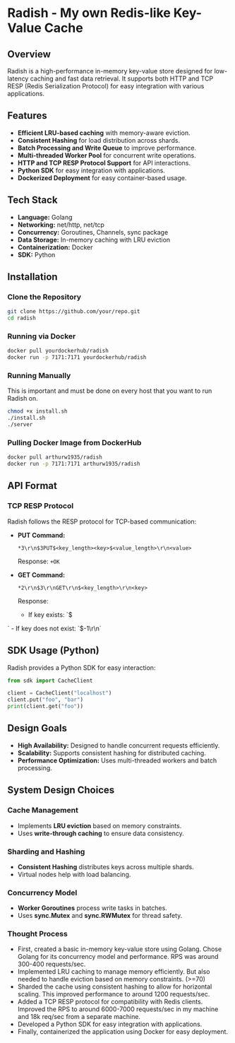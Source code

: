 # Radish - My own Redis-like Key-Value Cache

## Overview
Radish is a high-performance in-memory key-value store designed for low-latency caching and fast data retrieval. It supports both HTTP and TCP RESP (Redis Serialization Protocol) for easy integration with various applications.

## Features
- **Efficient LRU-based caching** with memory-aware eviction.
- **Consistent Hashing** for load distribution across shards.
- **Batch Processing and Write Queue** to improve performance.
- **Multi-threaded Worker Pool** for concurrent write operations.
- **HTTP and TCP RESP Protocol Support** for API interactions.
- **Python SDK** for easy integration with applications.
- **Dockerized Deployment** for easy container-based usage.

## Tech Stack
- **Language:** Golang
- **Networking:** net/http, net/tcp
- **Concurrency:** Goroutines, Channels, sync package
- **Data Storage:** In-memory caching with LRU eviction
- **Containerization:** Docker
- **SDK:** Python

## Installation
### Clone the Repository
```sh
git clone https://github.com/your/repo.git
cd radish
```

### Running via Docker
```sh
docker pull yourdockerhub/radish
docker run -p 7171:7171 yourdockerhub/radish
```

### Running Manually 
This is important and must be done on every host that you want to run Radish on. 
```sh
chmod +x install.sh
./install.sh
./server
```

### Pulling Docker Image from DockerHub
```sh
docker pull arthurw1935/radish
docker run -p 7171:7171 arthurw1935/radish
```

## API Format
### TCP RESP Protocol
Radish follows the RESP protocol for TCP-based communication:

- **PUT Command:**
  ```
  *3\r\n$3PUT$<key_length><key>$<value_length>\r\n<value>
  ```
  Response: `+OK`

- **GET Command:**
  ```
  *2\r\n$3\r\nGET\r\n$<key_length>\r\n<key>
  ```
  
  Response:
  - If key exists: `$<length>
<value>
`
  - If key does not exist: `$-1\r\n`

## SDK Usage (Python)
Radish provides a Python SDK for easy interaction:

```python
from sdk import CacheClient

client = CacheClient("localhost")
client.put("foo", "bar")
print(client.get("foo"))
```

## Design Goals
- **High Availability:** Designed to handle concurrent requests efficiently.
- **Scalability:** Supports consistent hashing for distributed caching.
- **Performance Optimization:** Uses multi-threaded workers and batch processing.

## System Design Choices
### Cache Management
- Implements **LRU eviction** based on memory constraints.
- Uses **write-through caching** to ensure data consistency.

### Sharding and Hashing
- **Consistent Hashing** distributes keys across multiple shards.
- Virtual nodes help with load balancing.

### Concurrency Model
- **Worker Goroutines** process write tasks in batches.
- Uses **sync.Mutex** and **sync.RWMutex** for thread safety.

### Thought Process
- First, created a basic in-memory key-value store using Golang. Chose Golang for its concurrency model and performance. RPS was around 300-400 requests/sec.
- Implemented LRU caching to manage memory efficiently. But also needed to handle eviction based on memory constraints. (>=70)
- Sharded the cache using consistent hashing to allow for horizontal scaling. This improved performance to around 1200 requests/sec.
- Added a TCP RESP protocol for compatibility with Redis clients. Improved the RPS to around 6000-7000 requests/sec in my machine and 18k req/sec from a separate machine.
- Developed a Python SDK for easy integration with applications.
- Finally, containerized the application using Docker for easy deployment.
